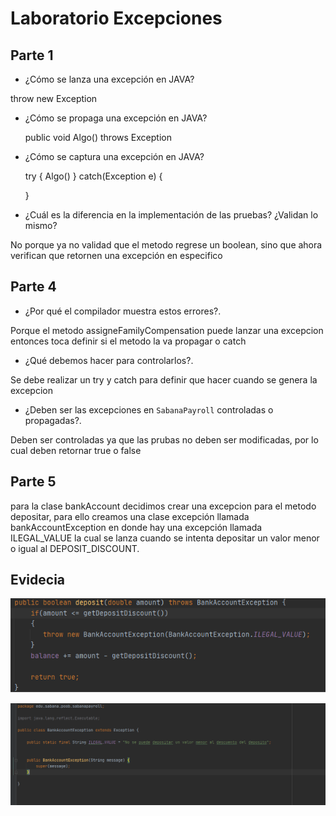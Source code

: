  # Laboratorio Excepciones

 ## Parte 1

 - ¿Cómo se lanza una excepción en JAVA?

  throw new Exception

 - ¿Cómo se propaga una excepción en JAVA?

   public void Algo() throws Exception

 - ¿Cómo se captura una excepción en JAVA?

   try
   {
     Algo()
   }
   catch(Exception e)
   {

   }

 - ¿Cuál es la diferencia en la implementación de las pruebas? ¿Validan lo mismo?

 No porque ya no validad que el metodo regrese un boolean, sino que ahora verifican que retornen una excepción en especifico


 ## Parte 4

 - ¿Por qué el compilador muestra estos errores?.

 Porque el metodo assigneFamilyCompensation puede lanzar una excepcion entonces toca definir si el metodo la va propagar o catch

 - ¿Qué debemos hacer para controlarlos?.

 Se debe realizar un try y catch para definir que hacer cuando se genera la excepcion

 - ¿Deben ser las excepciones en `SabanaPayroll` controladas o propagadas?.

 Deben ser controladas ya que las prubas no deben ser modificadas, por lo cual deben retornar true o false


 ## Parte 5

 para la clase bankAccount decidimos crear una excepcion para el metodo depositar, para ello creamos una clase excepción llamada bankAccountException en donde hay una excepción llamada ILEGAL_VALUE la cual se lanza cuando se intenta depositar un valor menor o igual al DEPOSIT_DISCOUNT.

 ## Evidecia

 ![](img/EVI1.png)

 ![](img/EVI2.png)
